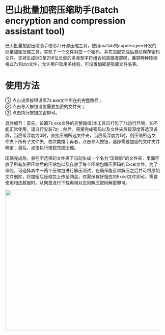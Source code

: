# 巴山批量加密压缩助手(Batch encryption and compression assistant tool)
巴山批量加密压缩助手借助7z开源压缩工具，使用matlab的appdesigner开发的批量加密压缩工具，实现了一个文件对应一个密码，并在加密完成后自动保存密码文件。支持生成8位至256位长度的多类型字符组合的高强度密码，兼容两种压缩格式7z和zip文件，允许用户启用多线程，可设置加密是隐藏文件名等。
# 使用方法
① 点击设置按钮设置7z.exe文件所在的完整路径；  
② 点击导入按钮设置需要加密的文件夹；  
③ 点击执行按钮加密即可。  

具体细节：首先，设置7z.exe文件的完整路径(本工具已打包了7z运行环境，如不能正常使用，请自行安装7z)；然后，需要完成密码以及文件夹层级深度等选项设置，当层级深度为0时，直接压缩所选文件夹，当层级深度为1时，则压缩所选文件夹下所有子文件夹，依次类推；再者，点击导入按钮，选择需要加密的文件夹并确定；最后，点击执行按钮完成压缩。

压缩完成后，会在所选择的文件夹下自动生成一个名为“压缩后”的文件夹，里面存放了所有加密压缩后的压缩包以及存放了每个压缩包解压密码的Excel文件。为了保险，可选择其中一两个压缩包进行解压测试，在确保能正常解压之后并可将原始文件删除，将加密后压缩包上传至网盘，仅需保存好相应的Excel文件即可。需要使用相应数据时，从网盘进行下载再用对应的解压密码解密即可。

<div align=center><img src="https://github.com/bashancode/Batch_encryption_and_compression_assistant_tool/blob/main/mainGUI.png" width="608" height="456"/></div>
